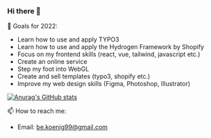 ### Hi there 👋

🔭 Goals for 2022:
- Learn how to use and apply TYPO3
- Learn how to use and apply the Hydrogen Framework by Shopify
- Focus on my frontend skills (react, vue, tailwind, javascript etc.)
- Create an online service
- Step my foot into WebGL
- Create and sell templates (typo3, shopify etc.)
- Improve my web design skills (Figma, Photoshop, Illustrator)

[![Anurag's GitHub stats](https://github-readme-stats.vercel.app/api?username=BenKoenig)](https://github.com/anuraghazra/github-readme-stats)

📫 How to reach me:
- Email: be.koenig99@gmail.com
